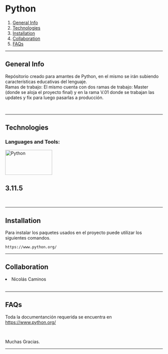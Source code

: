 # Python


1. [General Info](#general-info)
2. [Technologies](#technologies)
3. [Installation](#installation)
4. [Collaboration](#collaboration)
5. [FAQs](#faqs)

---

## General Info

Repósitorio creado para amantes de Python, en el mismo se irán subiendo características educativas del lenguaje.
</br>
Ramas de trabajo: El mismo cuenta con dos ramas de trabajo: Master (donde se aloja el proyecto final) y en la rama V.01 donde se trabajan las updates y fix para luego pasarlas a producción.

</br>

---

<!-- ### Screenshot

<h4> Demo</h4>

https://github.com/NicolasCaminos/infinity-shop/assets/45422512/acd48ce5-8b9c-453c-af95-5a74da34bbc9


</br> -->

## Technologies

<h3 align="left">Languages and Tools:</h3>
<p align="left">
<a href="https://www.python.org" target="_blank" rel="noreferrer"> <img src="https://www.python.org/static/img/python-logo@2x.png" alt="Python" width="150" height="80"/> </a> <h2>3.11.5</h2>

</br>

---

## Installation

Para instalar los paquetes usados en el proyecto puede utilizar los siguientes comandos.

```
https://www.python.org/

```

---

## Collaboration

<li>Nicolás Caminos</li>

</br>

---

## FAQs

Toda la documentanción requerida se encuentra en <a href="https://www.python.org/">https://www.python.org/</a>


</br>

Muchas Gracias.
</br>

---
